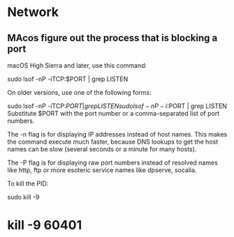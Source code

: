 # Network

## MAcos figure out the process that is blocking a port

macOS High Sierra and later, use this command:

sudo lsof -nP -iTCP:$PORT | grep LISTEN

On older versions, use one of the following forms:

sudo lsof -nP -iTCP:$PORT | grep LISTEN
sudo lsof -nP -i:$PORT | grep LISTEN
Substitute $PORT with the port number or a comma-separated list of port numbers.

The -n flag is for displaying IP addresses instead of host names. This makes the command execute much faster, because DNS lookups to get the host names can be slow (several seconds or a minute for many hosts).

The -P flag is for displaying raw port numbers instead of resolved names like http, ftp or more esoteric service names like dpserve, socalia.

To kill the PID:

sudo kill -9 <PID>
# kill -9 60401
